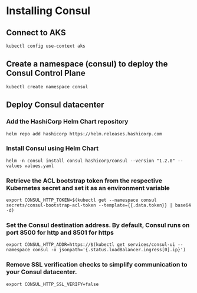 # Installing Consul

## Connect to AKS
```
kubectl config use-context aks
```

## Create a namespace (consul) to deploy the Consul Control Plane
```
kubectl create namespace consul
```

## Deploy Consul datacenter 
### Add the HashiCorp Helm Chart repository
```
helm repo add hashicorp https://helm.releases.hashicorp.com
```

### Install Consul using Helm Chart
```
helm -n consul install consul hashicorp/consul --version "1.2.0" --values values.yaml
```

### Retrieve the ACL bootstrap token from the respective Kubernetes secret and set it as an environment variable
```
export CONSUL_HTTP_TOKEN=$(kubectl get --namespace consul secrets/consul-bootstrap-acl-token --template={{.data.token}} | base64 -d)
```

### Set the Consul destination address. By default, Consul runs on port 8500 for http and 8501 for https
```
export CONSUL_HTTP_ADDR=https://$(kubectl get services/consul-ui --namespace consul -o jsonpath='{.status.loadBalancer.ingress[0].ip}')
```

### Remove SSL verification checks to simplify communication to your Consul datacenter.
```
export CONSUL_HTTP_SSL_VERIFY=false
```
